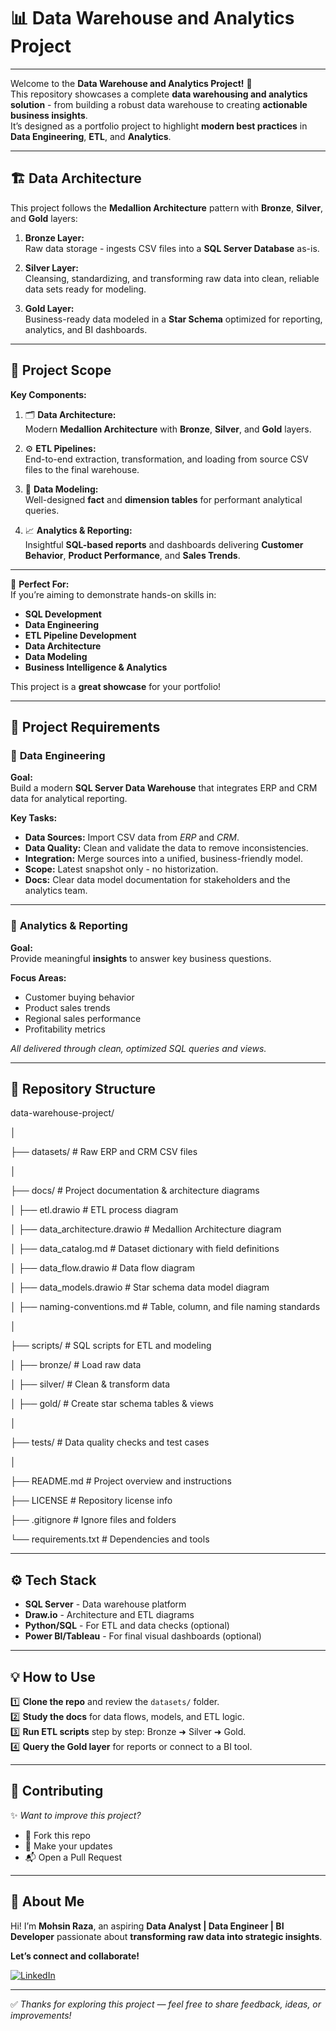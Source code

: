 # 📊 **Data Warehouse and Analytics Project**

---

Welcome to the **Data Warehouse and Analytics Project!** 🚀  
This repository showcases a complete **data warehousing and analytics solution** - from building a robust data warehouse to creating **actionable business insights**.  
It’s designed as a portfolio project to highlight **modern best practices** in **Data Engineering**, **ETL**, and **Analytics**.

---

## 🏗️ Data Architecture

This project follows the **Medallion Architecture** pattern with **Bronze**, **Silver**, and **Gold** layers:

1. **Bronze Layer:**  
   Raw data storage - ingests CSV files into a **SQL Server Database** as-is.

2. **Silver Layer:**  
   Cleansing, standardizing, and transforming raw data into clean, reliable data sets ready for modeling.

3. **Gold Layer:**  
   Business-ready data modeled in a **Star Schema** optimized for reporting, analytics, and BI dashboards.

---

## 📖 Project Scope

**Key Components:**

1. 🗂️ **Data Architecture:**  
   Modern **Medallion Architecture** with **Bronze**, **Silver**, and **Gold** layers.

2. ⚙️ **ETL Pipelines:**  
   End-to-end extraction, transformation, and loading from source CSV files to the final warehouse.

3. 🧩 **Data Modeling:**  
   Well-designed **fact** and **dimension tables** for performant analytical queries.

4. 📈 **Analytics & Reporting:**  
   Insightful **SQL-based reports** and dashboards delivering **Customer Behavior**, **Product Performance**, and **Sales Trends**.

---

🎯 **Perfect For:**  
If you’re aiming to demonstrate hands-on skills in:
- **SQL Development**
- **Data Engineering**
- **ETL Pipeline Development**
- **Data Architecture**
- **Data Modeling**
- **Business Intelligence & Analytics**

This project is a **great showcase** for your portfolio!

---

## 🚀 Project Requirements

### 🔹 **Data Engineering**

**Goal:**  
Build a modern **SQL Server Data Warehouse** that integrates ERP and CRM data for analytical reporting.

**Key Tasks:**
- **Data Sources:** Import CSV data from *ERP* and *CRM*.
- **Data Quality:** Clean and validate the data to remove inconsistencies.
- **Integration:** Merge sources into a unified, business-friendly model.
- **Scope:** Latest snapshot only - no historization.
- **Docs:** Clear data model documentation for stakeholders and the analytics team.

---

### 🔹 **Analytics & Reporting**

**Goal:**  
Provide meaningful **insights** to answer key business questions.

**Focus Areas:**
- Customer buying behavior
- Product sales trends
- Regional sales performance
- Profitability metrics

*All delivered through clean, optimized SQL queries and views.*

---

## 📂 Repository Structure

data-warehouse-project/

│

├── datasets/ # Raw ERP and CRM CSV files

│

├── docs/ # Project documentation & architecture diagrams

│ ├── etl.drawio # ETL process diagram

│ ├── data_architecture.drawio # Medallion Architecture diagram

│ ├── data_catalog.md # Dataset dictionary with field definitions

│ ├── data_flow.drawio # Data flow diagram

│ ├── data_models.drawio # Star schema data model diagram

│ ├── naming-conventions.md # Table, column, and file naming standards

│

├── scripts/ # SQL scripts for ETL and modeling

│ ├── bronze/ # Load raw data

│ ├── silver/ # Clean & transform data

│ ├── gold/ # Create star schema tables & views

│

├── tests/ # Data quality checks and test cases

│

├── README.md # Project overview and instructions

├── LICENSE # Repository license info

├── .gitignore # Ignore files and folders

└── requirements.txt # Dependencies and tools



---

## ⚙️ Tech Stack

- **SQL Server** - Data warehouse platform
- **Draw.io** - Architecture and ETL diagrams
- **Python/SQL** - For ETL and data checks (optional)
- **Power BI/Tableau** - For final visual dashboards (optional)

---

## 💡 How to Use

1️⃣ **Clone the repo** and review the `datasets/` folder.  
2️⃣ **Study the docs** for data flows, models, and ETL logic.  
3️⃣ **Run ETL scripts** step by step: Bronze ➜ Silver ➜ Gold.  
4️⃣ **Query the Gold layer** for reports or connect to a BI tool.

---

## 🤝 Contributing

✨ *Want to improve this project?*  
- 🍴 Fork this repo  
- 🔧 Make your updates  
- 📬 Open a Pull Request

---

## 🌟 About Me

Hi! I’m **Mohsin Raza**, an aspiring **Data Analyst | Data Engineer | BI Developer** passionate about **transforming raw data into strategic insights**.

**Let’s connect and collaborate!**

[![LinkedIn](https://img.shields.io/badge/LinkedIn-0077B5?style=for-the-badge&logo=linkedin&logoColor=white)](https://www.linkedin.com/in/mohsin--raza/)

---

✅ *Thanks for exploring this project — feel free to share feedback, ideas, or improvements!*
